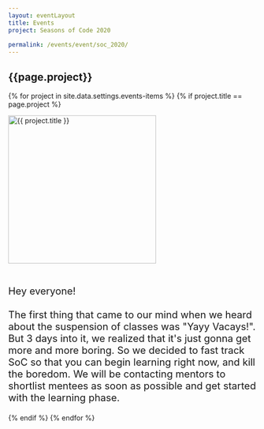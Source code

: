 ```yaml
---
layout: eventLayout
title: Events
project: Seasons of Code 2020
    
permalink: /events/event/soc_2020/
---
```


<h2 class="display1 m-3 p-3 text-center">{{page.project}}</h2>

{% for project in site.data.settings.events-items %}
{% if project.title == page.project %}
<div>
    <img src="{{ site.baseurl }}/{{ project.image }}"  width = "300" height="300" alt="{{ project.title }}" class="border rounded img-soc">
</div>

<div>
    <p class="display3" style = "font-size:20px;" >
        <br>
        Hey everyone!
<br><br>
The first thing that came to our mind when we heard about the suspension of classes was "Yayy Vacays!". But 3 days into it, we realized that it's just gonna get more and more boring. So we decided to fast track SoC so that you can begin learning right now, and kill the boredom. We will be contacting mentors to shortlist mentees as soon as possible and get started with the learning phase.
    </p>
</div>
{% endif %}
{% endfor %}
